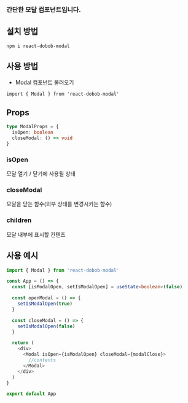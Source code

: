 ### 간단한 모달 컴포넌트입니다.

## 설치 방법

`npm i react-dobob-modal`

## 사용 방법

- Modal 컴포넌트 불러오기

`import { Modal } from 'react-dobob-modal'`

## Props

```ts
type ModalProps = {
  isOpen: boolean
  closeModal: () => void
}
```

### isOpen

모달 열기 / 닫기에 사용될 상태

### closeModal

모달을 닫는 함수(외부 상태를 변경시키는 함수)

### children

모달 내부에 표시할 컨텐츠

## 사용 예시

```ts
import { Modal } from 'react-dobob-modal'

const App = () => {
  const [isModalOpen, setIsModalOpen] = useState<boolean>(false)

  const openModal = () => {
    setIsModalOpen(true)
  }

  const closeModal = () => {
    setIsModalOpen(false)
  }

  return (
    <div>
      <Modal isOpen={isModalOpen} closeModal={modalClose}>
        //contents
      </Modal>
    </div>
  )
}

export default App
```
